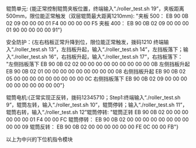 辊筒单元: {能正常控制辊筒夹板位置，终端输入“./roller_test.sh 19”，夹板距离500mm，限位能正常触发（双层辊筒最大距离1210mm):
          "夹板 500：
EB 90 0B 02 09 00 00 00 01 F4 00 00 00 00 F5
夹板 400：
EB 90 0B 02 09 00 00 00 01 90 00 00 00 00 91"}


安全防护：{左右档板正常升降到位，限位能正常触发，拨码1210
终端输入“./roller_test.sh 13”，左挡板升起，输入“./roller_test.sh 14”，左挡板落下；输入“./roller_test.sh 16”，右挡板升起，输入“./roller_test.sh 17”，右挡板落下：
          "左侧挡板落下
EB 90 0B 02 02 00 00 00 00 00 00 00 00 00 0B
左侧挡板升起
EB 90 0B 02 01 00 00 00 00 00 00 00 00 00 08
右侧挡板升起
EB 90 0B 02 05 00 00 00 00 00 00 00 00 00 0C
右侧挡板落下
EB 90 0B 02 09 00 00 00 00 00 00 00 00 00 00"}


辊筒电机:{正常实现正反转，拨码12345710；Step1:终端输入“./roller_test.sh 9”，辊筒左转，输入“./roller_test.sh 10”，辊筒停转；输入“./roller_test.sh 11”，辊筒右转，输入“./roller_test.sh 12”辊筒停转:
          "辊筒正转 
EB 90 0B 02 00 00 00 00 00 00 01 F4 00 00 FC
辊筒停转：
EB 90 0B 02 00 00 00 00 00 00 00 00 00 00 09
辊筒反转：
EB 90 0B 02 00 00 00 00 00 00 FE 0C 00 00 FB"}

以上为中兴的下位机指令模块